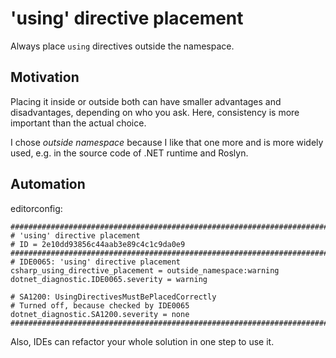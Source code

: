 ﻿# 'using' directive placement

Always place `using` directives outside the namespace.

## Motivation

Placing it inside or outside both can have smaller advantages and disadvantages, depending on who you ask. Here, consistency is more important than the actual choice.

I chose _outside namespace_ because I like that one more and is more widely used, e.g. in the source code of .NET runtime and Roslyn.

## Automation

editorconfig:
```
################################################################################
# 'using' directive placement
# ID = 2e10dd93856c44aab3e89c4c1c9da0e9
################################################################################
# IDE0065: 'using' directive placement
csharp_using_directive_placement = outside_namespace:warning
dotnet_diagnostic.IDE0065.severity = warning

# SA1200: UsingDirectivesMustBePlacedCorrectly
# Turned off, because checked by IDE0065
dotnet_diagnostic.SA1200.severity = none
################################################################################
```

Also, IDEs can refactor your whole solution in one step to use it.
